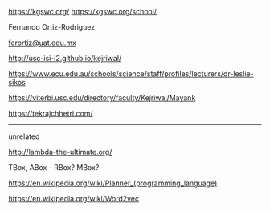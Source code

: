 https://kgswc.org/
https://kgswc.org/school/

Fernando Ortiz-Rodriguez

ferortiz@uat.edu.mx

http://usc-isi-i2.github.io/kejriwal/

https://www.ecu.edu.au/schools/science/staff/profiles/lecturers/dr-leslie-sikos

https://viterbi.usc.edu/directory/faculty/Kejriwal/Mayank

https://tekrajchhetri.com/

---

unrelated

http://lambda-the-ultimate.org/

TBox, ABox - RBox? MBox?

https://en.wikipedia.org/wiki/Planner_(programming_language)

https://en.wikipedia.org/wiki/Word2vec
